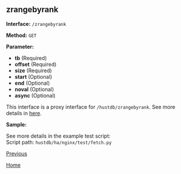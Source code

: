 ## zrangebyrank ##

**Interface:** `/zrangebyrank`

**Method:** `GET`

**Parameter:** 

*  **tb** (Required)
*  **offset** (Required)  
*  **size** (Required)  
*  **start** (Optional)  
*  **end** (Optional)    
*  **noval** (Optional)   
*  **async** (Optional)    

This interface is a proxy interface for `/hustdb/zrangebyrank`. See more details in [here](../hustdb/hustdb/zrangebyrank.md).  

**Sample:**

See more details in the example test script:  
Script path: `hustdb/ha/nginx/test/fetch.py`

[Previous](../ha.md)

[Home](../../index.md)